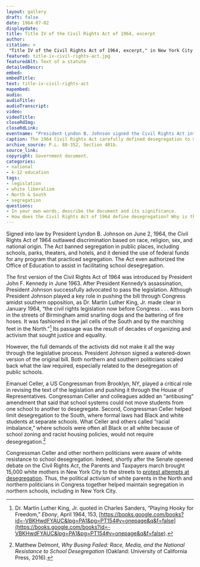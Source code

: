 ```yaml
--- 
layout: gallery
draft: false
date: 1964-07-02
displaydate: 
title: Title IV of the Civil Rights Act of 1964, excerpt
author: 
citation: >
 "Title IV of the Civil Rights Act of 1964, excerpt," in New York City Civil Rights History Project, Accessed: [Month Day, Year], https://nyccivilrightshistory.org/gallery/title-iv-civil-rights-act.
featured: title-iv-civil-rights-act.jpg
featuredAlt: Text of a statute
detailedDescr: 
embed: 
embedTitle: 
text: title-iv-civil-rights-act
mapembed: 
audio: 
audioTitle: 
audioTranscript: 
video: 
videoTitle: 
closeRdImg: 
closeRdLink: 
eventname: "President Lyndon B. Johnson signed the Civil Rights Act into law, which included a \"watered down\" section on school desegregation."
caption: The 1964 Civil Rights Act carefully defined desegregation to make it easier for northern districts like New York City not to take action on school segregation. 
archive_source: P.L. 88-352, Section 401b.  
source_link: 
copyright: Government document.
categories: 
- national
- k-12 education
tags: 
- legislation
- white liberalism
- North & South
- segregation
questions:
- In your own words, describe the document and its significance.
- How does the Civil Rights Act of 1964 define desegregation? Why is that definition significant? Would it challenge New York City school segregation or  allow it to continue?
--- 
```


Signed into law by President Lyndon B. Johnson on June 2, 1964, the Civil Rights Act of 1964 outlawed discrimination based on race, religion, sex, and national origin. The Act banned segregation in public places, including schools, parks, theaters, and hotels, and it denied the use of federal funds for any program that practiced segregation. The Act even authorized the Office of Education to assist in facilitating school desegregation.

The first version of the Civil Rights Act of 1964 was introduced by President John F. Kennedy in June 1963. After President Kennedy’s assassination, President Johnson successfully advocated to pass the legislation. Although President Johnson played a key role in pushing the bill through Congress amidst southern opposition, as Dr. Martin Luther King, Jr. made clear in January 1964, “the civil rights legislation now before Congress . . . was born in the streets of Birmingham amid snarling dogs and the battering of fire hoses. It was fashioned in the jail cells of the South and by the marching feet in the North.”[^1] Its passage was the result of decades of organizing and activism that sought justice and equality.

However, the full demands of the activists did not make it all the way through the legislative process. President Johnson signed a watered-down version of the original bill. Both northern and southern politicians scaled back what the law required, especially related to the desegregation of public schools.

Emanuel Celler, a US Congressman from Brooklyn, NY, played a critical role in revising the text of the legislation and pushing it through the House of Representatives. Congressman Celler and colleagues added an “antibusing” amendment that said that school systems could not move students from one school to another to desegregate. Second, Congressman Celler helped limit desegregation to the South, where formal laws had Black and white students at separate schools. What Celler and others called “racial imbalance,” where schools were often all Black or all white because of school zoning and racist housing policies, would not require desegregation.[^2]

Congressman Celler and other northern politicians were aware of white resistance to school desegregation. Indeed, shortly after the Senate opened debate on the Civil Rights Act, the Parents and Taxpayers march brought 15,000 white mothers in New York City to the streets to [protest attempts at desegregation](/gallery/parents-and-taxpayers-march). Thus, the political activism of white parents in the North and northern politicians in Congress together helped maintain segregation in northern schools, including in New York City.

[^1]: Dr. Martin Luther King, Jr. quoted in Charles Sanders, “Playing Hooky for Freedom,” *Ebony*, April 1964, 153, [https://books.google.com/books?id=-VBKHwdFYAUC&lpg=PA1&pg=PT154#v=onepage&q&f=false](https://books.google.com/books?id=-VBKHwdFYAUC&lpg=PA1&pg=PT154#v=onepage&q&f=false).

[^2]: Matthew Delmont, *Why Busing Failed: Race, Media, and the National Resistance to School Desegregation* (Oakland: University of California Press, 2016).

